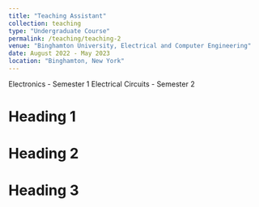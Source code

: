 ```yaml
---
title: "Teaching Assistant"
collection: teaching
type: "Undergraduate Course"
permalink: /teaching/teaching-2
venue: "Binghamton University, Electrical and Computer Engineering"
date: August 2022 - May 2023
location: "Binghamton, New York"
---
```


Electronics - Semester 1
Electrical Circuits - Semester 2

Heading 1
======

Heading 2
======

Heading 3
======

